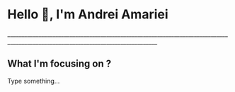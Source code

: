 
<h1> Hello 👋, I'm Andrei Amariei </h1>
<p> ___________________________________________________________________________________________________________________________________ </p>

<h2> What I'm focusing on ? </h2>

<p> Type something... </p>
